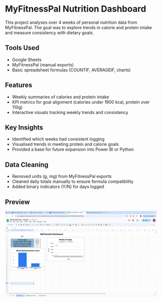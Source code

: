 # MyFitnessPal Nutrition Dashboard

This project analyses over 4 weeks of personal nutrition data from MyFitnessPal. The goal was to explore trends in calorie and protein intake and measure consistency with dietary goals.

## Tools Used
- Google Sheets
- MyFitnessPal (manual exports)
- Basic spreadsheet formulas (COUNTIF, AVERAGEIF, charts)

## Features
- Weekly summaries of calories and protein intake
- KPI metrics for goal alignment (calories under 1900 kcal, protein over 110g)
- Interactive visuals tracking weekly trends and consistency

## Key Insights
- Identified which weeks had consistent logging
- Visualised trends in meeting protein and calorie goals
- Provided a base for future expansion into Power BI or Python

## Data Cleaning
- Removed units (g, mg) from MyFitnessPal exports
- Cleaned daily totals manually to ensure formula compatibility
- Added binary indicators (Y/N) for days logged

## Preview
![Dashboard Screenshot](MyFitnessPal_Dashboard.png)


